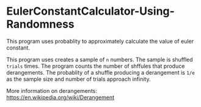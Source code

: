 # EulerConstantCalculator-Using-Randomness
This program uses probablity to approximately calculate the value of euler constant.

This program uses creates a sample of `n` numbers. The sample is shuffled `trials` times. The program counts the number of shffules that produce derangements. The probablity of a shuffle producing a derangement is `1/e` as the sample size and number of trials approach infinity.

More information on derangements: https://en.wikipedia.org/wiki/Derangement

